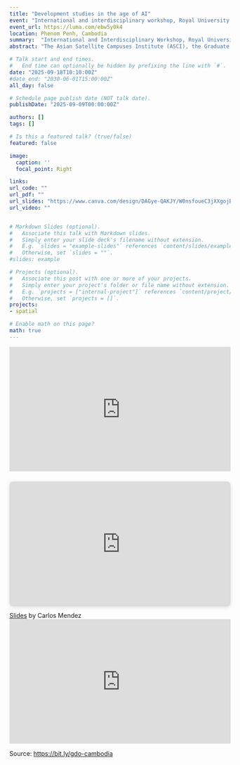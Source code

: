 ```yaml
---
title: "Development studies in the age of AI"
event: "International and interdisciplinary workshop, Royal University of Phenom Penh"  
event_url: https://luma.com/ebw5y0k4
location: Phenom Penh, Cambodia
summary:  "International and Interdisciplinary Workshop, Royal University of Phnom Penh"    
abstract: "The Asian Satellite Campuses Institute (ASCI), the Graduate School of International Development (GSID), and the Institute for Space–Earth Environmental Research (ISEE) at Nagoya University, in collaboration with the Royal University of Phnom Penh and the United Nations Development Programme (UNDP) in Cambodia, are convening a hybrid research workshop titled “Development Studies in the Age of AI: New Data, New Methods, and New Insights. This hybrid workshop (on-site and online) provides an interdisciplinary platform to advance research on sustainable development in Cambodia and Asia by integrating satellite imagery with socioeconomic data."

# Talk start and end times.
#   End time can optionally be hidden by prefixing the line with `#`.
date: "2025-09-18T10:10:00Z"
#date_end: "2030-06-01T15:00:00Z"
all_day: false

# Schedule page publish date (NOT talk date).
publishDate: "2025-09-09T00:00:00Z"

authors: []
tags: []

# Is this a featured talk? (true/false)
featured: false

image:
  caption: ''
  focal_point: Right

links:
url_code: ""
url_pdf: ""
url_slides: "https://www.canva.com/design/DAGye-QAKJY/W0nsfoueC3jXXgojBCFhOQ/view?utm_content=DAGye-QAKJY&utm_campaign=designshare&utm_medium=link2&utm_source=uniquelinks&utlId=h875fb1fec0"
url_video: ""


# Markdown Slides (optional).
#   Associate this talk with Markdown slides.
#   Simply enter your slide deck's filename without extension.
#   E.g. `slides = "example-slides"` references `content/slides/example-slides.md`.
#   Otherwise, set `slides = ""`.
#slides: example

# Projects (optional).
#   Associate this post with one or more of your projects.
#   Simply enter your project's folder or file name without extension.
#   E.g. `projects = ["internal-project"]` references `content/project/deep-learning/index.md`.
#   Otherwise, set `projects = []`.
projects:
- spatial

# Enable math on this page?
math: true
---
```


<div style="position: relative; padding-bottom: 56.25%; height: 0; overflow: hidden;">
  <iframe 
    src="https://www.youtube.com/embed/9CcppQpArWI?si=hod4334TVc72NoHl" 
    title="YouTube video player" 
    frameborder="0" 
    allow="accelerometer; autoplay; clipboard-write; encrypted-media; gyroscope; picture-in-picture; web-share" 
    referrerpolicy="strict-origin-when-cross-origin" 
    allowfullscreen 
    style="position: absolute; top: 0; left: 0; width: 100%; height: 100%;">
  </iframe>
</div>




<div style="position: relative; width: 100%; height: 0; padding-top: 56.2500%;
 padding-bottom: 0; box-shadow: 0 2px 8px 0 rgba(63,69,81,0.16); margin-top: 1.6em; margin-bottom: 0.9em; overflow: hidden;
 border-radius: 8px; will-change: transform;">
  <iframe loading="lazy" style="position: absolute; width: 100%; height: 100%; top: 0; left: 0; border: none; padding: 0;margin: 0;"
    src="https://www.canva.com/design/DAGye-QAKJY/W0nsfoueC3jXXgojBCFhOQ/view?embed" allowfullscreen="allowfullscreen" allow="fullscreen">
  </iframe>
</div>
<a href="https:&#x2F;&#x2F;www.canva.com&#x2F;design&#x2F;DAGye-QAKJY&#x2F;W0nsfoueC3jXXgojBCFhOQ&#x2F;view?utm_content=DAGye-QAKJY&amp;utm_campaign=designshare&amp;utm_medium=embeds&amp;utm_source=link" target="_blank" rel="noopener">Slides</a> by Carlos Mendez


<div style="position: relative; padding-bottom: 56.25%; height: 0; overflow: hidden;">
  <iframe 
    src="https://carlos-mendez.notion.site/SLIDES-Development-studies-in-the-age-of-AI-26ba08da773f80969ae8e5ca86934856?source=copy_link" 
    title="Notion Slides: Development Studies in the Age of AI" 
    style="position: absolute; top: 0; left: 0; width: 100%; height: 100%; border: none;" 
    allowfullscreen>
  </iframe>
</div>

Source: <https://bit.ly/gdo-cambodia>


